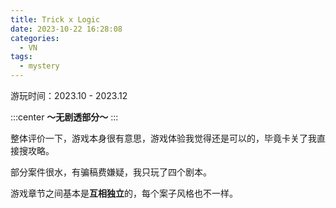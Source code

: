 ```yaml
---
title: Trick x Logic
date: 2023-10-22 16:28:08
categories:
  - VN
tags:
  - mystery
---
```


游玩时间：2023.10 - 2023.12

:::center
**～无剧透部分～**
:::

整体评价一下，游戏本身很有意思，游戏体验我觉得还是可以的，毕竟卡关了我直接搜攻略。

部分案件很水，有骗稿费嫌疑，我只玩了四个剧本。

游戏章节之间基本是**互相独立**的，每个案子风格也不一样。

